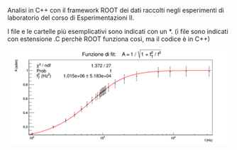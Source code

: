 Analisi in C++ con il framework ROOT dei dati raccolti negli esperimenti di laboratorio del corso di Esperimentazioni II.

I file e le cartelle più esemplicativi sono indicati con un *.
(i file sono indicati con estensione .C perchè ROOT funziona così, ma il codice è in C++)
  
![alt text](https://github.com/EugenioDiPaola/Analisi-Dati-Esperimentazioni-II/blob/master/cattura%20fit.PNG)

